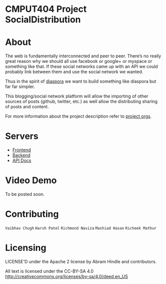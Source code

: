 
CMPUT404 Project SocialDistribution
===================================

# About
The web is fundamentally interconnected and peer to peer. There’s no really great reason why we should all use facebook or google+ or myspace or something like that. If these social networks came up with an API we could probably link between them and use the social network we wanted. 

Thus in the spirit of [diaspora](https://diasporafoundation.org/) we want to build something like diaspora but far far simpler.

This blogging/social network platform will allow the importing of other sources of posts (github, twitter, etc.) as well allow the distributing sharing of posts and content.

For more information about the project description refer to [project orgs](https://github.com/CMPUT-404-Project/Group-Project/blob/main/project.org).

# Servers 
- [Frontend]()
- [Backend](https://distributed-social-net.herokuapp.com/)
- [API Docs](https://distributed-social-net.herokuapp.com/)

# Video Demo
To be posted soon.


# Contributing

`Vaibhav Chugh`
`Harsh Patel`
`Richmond Naviza`
`Mashiad Hasan`
`Richeek Mathur`




# Licensing
LICENSE'D under the Apache 2 license by Abram Hindle and contributors.

All text is licensed under the CC-BY-SA 4.0 http://creativecommons.org/licenses/by-sa/4.0/deed.en_US
